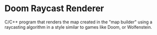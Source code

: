 # Doom Raycast Renderer
C/C++ program that renders the map created in the "map builder" using a raycasting algorithm in a style similar to games like Doom, or Wolfenstein.
